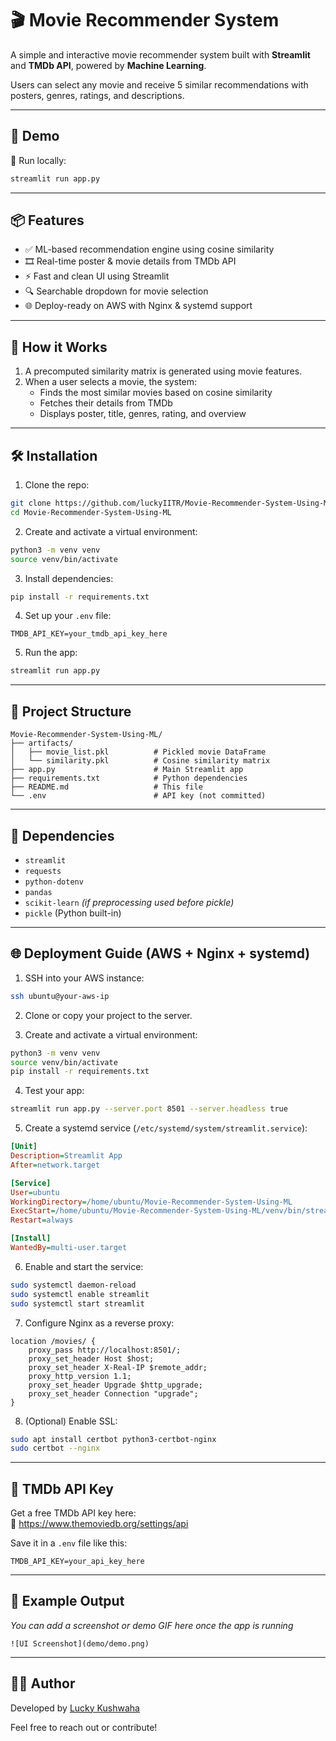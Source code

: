 # 🎬 Movie Recommender System

A simple and interactive movie recommender system built with **Streamlit** and **TMDb API**, powered by **Machine Learning**. 

Users can select any movie and receive 5 similar recommendations with posters, genres, ratings, and descriptions.

---

## 🚀 Demo

🧪 Run locally:  
```bash
streamlit run app.py
```

---

## 📦 Features

- ✅ ML-based recommendation engine using cosine similarity
- 🎞️ Real-time poster & movie details from TMDb API
- ⚡ Fast and clean UI using Streamlit
- 🔍 Searchable dropdown for movie selection
- 🌐 Deploy-ready on AWS with Nginx & systemd support

---

## 🧠 How it Works

1. A precomputed similarity matrix is generated using movie features.
2. When a user selects a movie, the system:
   - Finds the most similar movies based on cosine similarity
   - Fetches their details from TMDb
   - Displays poster, title, genres, rating, and overview

---

## 🛠️ Installation

1. Clone the repo:
```bash
git clone https://github.com/luckyIITR/Movie-Recommender-System-Using-ML.git
cd Movie-Recommender-System-Using-ML
```

2. Create and activate a virtual environment:
```bash
python3 -m venv venv
source venv/bin/activate
```

3. Install dependencies:
```bash
pip install -r requirements.txt
```

4. Set up your `.env` file:
```env
TMDB_API_KEY=your_tmdb_api_key_here
```

5. Run the app:
```bash
streamlit run app.py
```

---

## 📁 Project Structure

```
Movie-Recommender-System-Using-ML/
├── artifacts/
│   ├── movie_list.pkl          # Pickled movie DataFrame
│   └── similarity.pkl          # Cosine similarity matrix
├── app.py                      # Main Streamlit app
├── requirements.txt            # Python dependencies
├── README.md                   # This file
└── .env                        # API key (not committed)
```

---

## 📌 Dependencies

- `streamlit`
- `requests`
- `python-dotenv`
- `pandas`
- `scikit-learn` *(if preprocessing used before pickle)*
- `pickle` (Python built-in)

---

## 🌐 Deployment Guide (AWS + Nginx + systemd)

1. SSH into your AWS instance:
```bash
ssh ubuntu@your-aws-ip
```

2. Clone or copy your project to the server.

3. Create and activate a virtual environment:
```bash
python3 -m venv venv
source venv/bin/activate
pip install -r requirements.txt
```

4. Test your app:
```bash
streamlit run app.py --server.port 8501 --server.headless true
```

5. Create a systemd service (`/etc/systemd/system/streamlit.service`):
```ini
[Unit]
Description=Streamlit App
After=network.target

[Service]
User=ubuntu
WorkingDirectory=/home/ubuntu/Movie-Recommender-System-Using-ML
ExecStart=/home/ubuntu/Movie-Recommender-System-Using-ML/venv/bin/streamlit run app.py --server.port 8501 --server.headless true
Restart=always

[Install]
WantedBy=multi-user.target
```

6. Enable and start the service:
```bash
sudo systemctl daemon-reload
sudo systemctl enable streamlit
sudo systemctl start streamlit
```

7. Configure Nginx as a reverse proxy:
```nginx
location /movies/ {
    proxy_pass http://localhost:8501/;
    proxy_set_header Host $host;
    proxy_set_header X-Real-IP $remote_addr;
    proxy_http_version 1.1;
    proxy_set_header Upgrade $http_upgrade;
    proxy_set_header Connection "upgrade";
}
```

8. (Optional) Enable SSL:
```bash
sudo apt install certbot python3-certbot-nginx
sudo certbot --nginx
```

---

## 🔐 TMDb API Key

Get a free TMDb API key here:  
🔗 https://www.themoviedb.org/settings/api

Save it in a `.env` file like this:
```env
TMDB_API_KEY=your_api_key_here
```

---

## 📸 Example Output

*You can add a screenshot or demo GIF here once the app is running*

```
![UI Screenshot](demo/demo.png)
```

---

## 🙋‍♂️ Author

Developed by [Lucky Kushwaha](https://github.com/luckyIITR)

Feel free to reach out or contribute!
